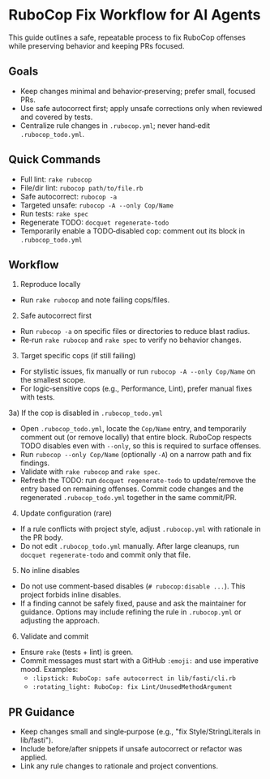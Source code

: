 # RuboCop Fix Workflow for AI Agents

This guide outlines a safe, repeatable process to fix RuboCop offenses while preserving behavior and keeping PRs focused.

## Goals
- Keep changes minimal and behavior‑preserving; prefer small, focused PRs.
- Use safe autocorrect first; apply unsafe corrections only when reviewed and covered by tests.
- Centralize rule changes in `.rubocop.yml`; never hand‑edit `.rubocop_todo.yml`.

## Quick Commands
- Full lint: `rake rubocop`
- File/dir lint: `rubocop path/to/file.rb`
- Safe autocorrect: `rubocop -a`
- Targeted unsafe: `rubocop -A --only Cop/Name`
- Run tests: `rake spec`
- Regenerate TODO: `docquet regenerate-todo`
 - Temporarily enable a TODO‑disabled cop: comment out its block in `.rubocop_todo.yml`

## Workflow
1) Reproduce locally
- Run `rake rubocop` and note failing cops/files.

2) Safe autocorrect first
- Run `rubocop -a` on specific files or directories to reduce blast radius.
- Re‑run `rake rubocop` and `rake spec` to verify no behavior changes.

3) Target specific cops (if still failing)
- For stylistic issues, fix manually or run `rubocop -A --only Cop/Name` on the smallest scope.
- For logic‑sensitive cops (e.g., Performance, Lint), prefer manual fixes with tests.

3a) If the cop is disabled in `.rubocop_todo.yml`
- Open `.rubocop_todo.yml`, locate the `Cop/Name` entry, and temporarily comment out (or remove locally) that entire block. RuboCop respects TODO disables even with `--only`, so this is required to surface offenses.
- Run `rubocop --only Cop/Name` (optionally `-A`) on a narrow path and fix findings.
- Validate with `rake rubocop` and `rake spec`.
- Refresh the TODO: run `docquet regenerate-todo` to update/remove the entry based on remaining offenses. Commit code changes and the regenerated `.rubocop_todo.yml` together in the same commit/PR.

4) Update configuration (rare)
- If a rule conflicts with project style, adjust `.rubocop.yml` with rationale in the PR body.
- Do not edit `.rubocop_todo.yml` manually. After large cleanups, run `docquet regenerate-todo` and commit only that file.

5) No inline disables
- Do not use comment-based disables (`# rubocop:disable ...`). This project forbids inline disables.
- If a finding cannot be safely fixed, pause and ask the maintainer for guidance. Options may include refining the rule in `.rubocop.yml` or adjusting the approach.

6) Validate and commit
- Ensure `rake` (tests + lint) is green.
- Commit messages must start with a GitHub `:emoji:` and use imperative mood.
  Examples:
  - `:lipstick: RuboCop: safe autocorrect in lib/fasti/cli.rb`
  - `:rotating_light: RuboCop: fix Lint/UnusedMethodArgument`

## PR Guidance
- Keep changes small and single‑purpose (e.g., "fix Style/StringLiterals in lib/fasti").
- Include before/after snippets if unsafe autocorrect or refactor was applied.
- Link any rule changes to rationale and project conventions.
